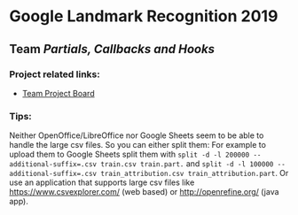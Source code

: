 # Google Landmark Recognition 2019 
## Team *Partials, Callbacks and Hooks*

### Project related links:

* [Team Project Board](https://github.com/users/omaerz/projects/1)




### Tips: 

Neither OpenOffice/LibreOffice nor Google Sheets seem to be able to handle the large csv files. So you can either split them: For example to upload them to Google Sheets split them with `split -d -l 200000 --additional-suffix=.csv train.csv train.part.` and `split -d -l 100000 --additional-suffix=.csv train_attribution.csv train_attribution.part`.
Or use an application that supports large csv files like https://www.csvexplorer.com/ (web based) or http://openrefine.org/ (java app). 

